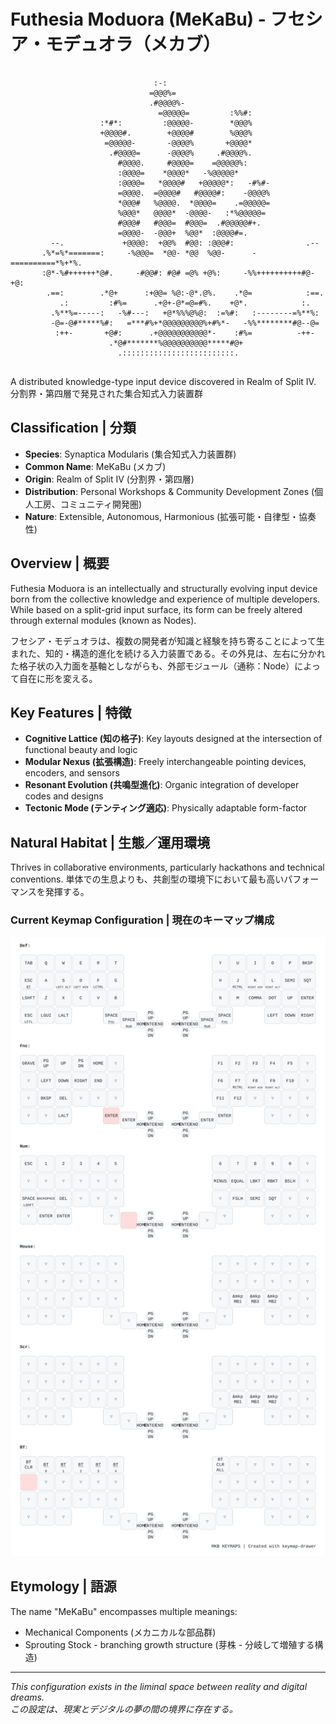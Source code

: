 ﻿# Futhesia Moduora (MeKaBu) - フセシア・モデュオラ（メカブ）

```
                                                                                         
                                :-:                                                      
                               =@@@%=                                                    
                               .#@@@@%-                                                  
                                 =@@@@@=         :%%#:                                   
                    :*#*:         :@@@@@-        *@@@%                                   
                    +@@@@#.        +@@@@#        %@@@%                                   
                     =@@@@@-       -@@@@%       +@@@@*                                   
                      .#@@@@=      -@@@@%     .#@@@@%.                                   
                        #@@@@.     #@@@@=    =@@@@@%:                                    
                        :@@@@=    *@@@@*   -%@@@@@*                                      
                        :@@@@=   *@@@@#   +@@@@@*:   -#%#-                               
                        =@@@@.  =@@@@#   #@@@@#:    -@@@@%                               
                        *@@@#   %@@@@.  *@@@@=    .=@@@@@=                               
                        %@@@*   @@@@*  -@@@@-   :*%@@@@@=                                
                        #@@@#   #@@@=  #@@@=  .#@@@@@#+.                                 
                        =@@@@-  -@@@+  %@@*  :@@@@#=.                                    
         --.             +@@@@:  +@@%  #@@: :@@@#:                .--                    
       .%*=%*=======:     -%@@@=  *@@- *@@  %@@-      -==========*%+*%.                  
       :@*-%#++++++*@#.     -#@@#: #@# =@% +@%:     -%%++++++++++#@-+@:                  
        .==:        .*@+      :+@@= %@:-@*.@%.    .*@=            :==.                   
           .:         :#%=      .+@+-@*=@=#%.    +@*.            :.                      
         .%**%=-----:   -%#---:   +@*%%%@%@:  :=%#:   :--------=%**%:                    
         -@=-@#*****%#:   =***#%+*@@@@@@@@@%+#%*-   -%%********#@--@=                    
          :++-       +@#:      .+@@@@@@@@@@@*-    :#%=          -++-                     
                      .*@#*******%@@@@@@@@@@*****#@+                                     
                        .:::::::::::::::::::::::::.                                      
                                                                                         
```

A distributed knowledge-type input device discovered in Realm of Split IV.  
分割界・第四層で発見された集合知式入力装置群

## Classification | 分類
- **Species**: Synaptica Modularis (集合知式入力装置群)
- **Common Name**: MeKaBu (メカブ)
- **Origin**: Realm of Split IV (分割界・第四層)
- **Distribution**: Personal Workshops & Community Development Zones (個人工房、コミュニティ開発圏)
- **Nature**: Extensible, Autonomous, Harmonious (拡張可能・自律型・協奏性)

## Overview | 概要
Futhesia Moduora is an intellectually and structurally evolving input device born from the collective knowledge and experience of multiple developers. While based on a split-grid input surface, its form can be freely altered through external modules (known as Nodes).

フセシア・モデュオラは、複数の開発者が知識と経験を持ち寄ることによって生まれた、知的・構造的進化を続ける入力装置である。その外見は、左右に分かれた格子状の入力面を基軸としながらも、外部モジュール（通称：Node）によって自在に形を変える。

## Key Features | 特徴
- **Cognitive Lattice (知の格子)**: Key layouts designed at the intersection of functional beauty and logic
- **Modular Nexus (拡張構造)**: Freely interchangeable pointing devices, encoders, and sensors
- **Resonant Evolution (共鳴型進化)**: Organic integration of developer codes and designs
- **Tectonic Mode (テンティング適応)**: Physically adaptable form-factor

## Natural Habitat | 生態／運用環境
Thrives in collaborative environments, particularly hackathons and technical conventions.
単体での生息よりも、共創型の環境下において最も高いパフォーマンスを発揮する。

### Current Keymap Configuration | 現在のキーマップ構成
![MeKaBu Keymap](keymap-drawer/MKB.svg)

## Etymology | 語源
The name "MeKaBu" encompasses multiple meanings:
- Mechanical Components (メカニカルな部品群)
- Sprouting Stock - branching growth structure (芽株 - 分岐して増殖する構造)

---
*This configuration exists in the liminal space between reality and digital dreams.*  
*この設定は、現実とデジタルの夢の間の境界に存在する。*
